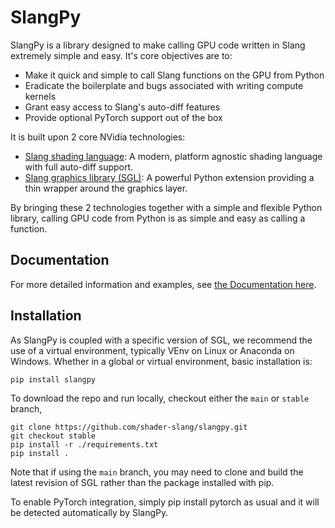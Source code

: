 # SlangPy

SlangPy is a library designed to make calling GPU code written in Slang extremely simple and easy.
It's core objectives are to:
- Make it quick and simple to call Slang functions on the GPU from Python
- Eradicate the boilerplate and bugs associated with writing compute kernels
- Grant easy access to Slang's auto-diff features
- Provide optional PyTorch support out of the box

It is built upon 2 core NVidia technologies:
- [Slang shading language](https://shader-slang.com/): A modern, platform agnostic shading language with full auto-diff support.
- [Slang graphics library (SGL)](https://github.com/shader-slang/sgl): A powerful Python extension providing a thin wrapper around the graphics layer.

By bringing these 2 technologies together with a simple and flexible Python library, calling GPU code from Python is as simple and easy as calling a function.

## Documentation

For more detailed information and examples, see [the Documentation here](https://slangpy.readthedocs.io/).

## Installation

As SlangPy is coupled with a specific version of SGL, we recommend the use of a virtual environment,
typically VEnv on Linux or Anaconda on Windows. Whether in a global or virtual environment, basic
installation is:

```
pip install slangpy
```

To download the repo and run locally, checkout either the `main` or `stable` branch, 

```
git clone https://github.com/shader-slang/slangpy.git
git checkout stable
pip install -r ./requirements.txt
pip install .
```

Note that if using the `main` branch, you may need to clone and build the latest revision of SGL rather than the package installed with pip.

To enable PyTorch integration, simply pip install pytorch as usual and it will be detected automatically by SlangPy.
